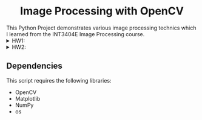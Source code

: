 <div align="center">

# Image Processing with OpenCV
<div/>

<div align="Left">
This Python Project demonstrates various image processing technics which I learned from the INT3404E Image Processing course.

<details>
<summary> 
HW1: 
</summary>

### Functions

The script includes the following functions:

- `load_image(image_path)`: Loads an image from the specified file path and converts it from BGR to RGB color space.
- `display_image(image, title="Image")`: Displays an image with a specified title.
- `grayscale_image(image)`: Converts an image to grayscale using the formula `p = 0.299R + 0.587G + 0.114B`.
- `save_image(image, output_path)`: Saves an image to the specified output path.
- `flip_image(image)`: Flips an image horizontally.
- `rotate_image(image, angle)`: Rotates an image by a specified angle in degrees.

### Usage

The script is executed as follows:

1. An image is loaded from file.
2. The original image is displayed.
3. The image is converted to grayscale and displayed.
4. The grayscale image is saved to file.
5. The grayscale image is flipped horizontally and displayed.
6. The flipped image is saved to file.
7. The grayscale image is rotated by 45 degrees and displayed.
8. The rotated image is saved to file.

## Note

Please ensure that the image file and the output directory exist in the correct path as specified in the script.
</details>

<details>
<summary> 
HW2: 
</summary>
</details>

## Dependencies

This script requires the following libraries:

- OpenCV
- Matplotlib
- NumPy
- os
<div/>